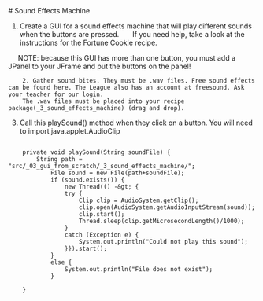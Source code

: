 <body>
<div id="wrap">
<div id="main">
<div id="header">

</div>
<div id="moduleIndex">
# Sound Effects Machine




1.  Create a GUI for a sound effects machine that will play different sounds when the buttons are pressed.
      If you need help, take a look at the instructions for the Fortune Cookie recipe. 

     NOTE: because this GUI has more than one button, you must add a JPanel to your JFrame and put the buttons on the panel!

        2. Gather sound bites. They must be .wav files. Free sound effects can be found here. The League also has an account at freesound. Ask your teacher for our login.
        The .wav files must be placed into your recipe package(_3_sound_effects_machine) (drag and drop).

3. Call this playSound() method when they click on a button. You will need to import java.applet.AudioClip



```

	private void playSound(String soundFile) {
		String path = "src/_03_gui_from_scratch/_3_sound_effects_machine/";
			File sound = new File(path+soundFile);
			if (sound.exists()) {
				new Thread(() -&gt; {
				try {
					Clip clip = AudioSystem.getClip();
					clip.open(AudioSystem.getAudioInputStream(sound));
					clip.start();
					Thread.sleep(clip.getMicrosecondLength()/1000);
				}
				catch (Exception e) {
					System.out.println("Could not play this sound");
				}}).start();
	 		}
			else {
				System.out.println("File does not exist");
			}
		
	}
    
```

</div>
</div>
</div>
<div id="footer">

</div>
</body>